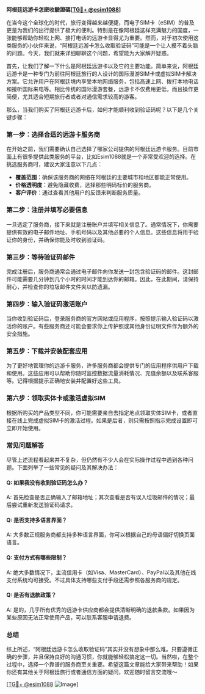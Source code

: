 **阿根廷远游卡怎麽收驗證碼[[TG💪+ @esim1088](https://t.me/s/esim1088)]**

在当今这个全球化的时代，旅行变得越来越便捷，而电子SIM卡（eSIM）的普及更是为我们的出行提供了极大的便利。特别是在像阿根廷这样充满魅力的国度，一张能够帮助你轻松上网、接打电话的远游卡显得尤为重要。然而，对于初次使用这类服务的小伙伴来说，“阿根廷远游卡怎么收取验证码”可能是一个让人摸不着头脑的问题。今天，我们就来详细聊聊这个问题，希望能为大家解开疑惑。

首先，让我们了解一下什么是阿根廷远游卡以及它的主要功能。简单来说，阿根廷远游卡是一种专门为前往阿根廷旅行的人设计的国际漫游SIM卡或虚拟SIM卡解决方案。它允许用户在阿根廷境内享受本地网络服务，包括高速上网、拨打本地电话和接听国际来电等。相比传统的国际漫游套餐，远游卡不仅费用更低，而且操作更简便，尤其适合短期旅行者或者对通信需求较高的游客。

那么，当我们购买了阿根廷远游卡后，如何才能顺利收到验证码呢？以下是几个关键步骤：

### **第一步：选择合适的远游卡服务商**
在开始之前，我们需要确认自己选择了哪家公司提供的阿根廷远游卡服务。目前市面上有很多提供此类服务的平台，比如Esim1088就是一个非常受欢迎的选择。在挑选服务商时，建议大家注意以下几点：
- **覆盖范围**：确保该服务商的网络在阿根廷的主要城市和地区都能正常使用。
- **价格透明度**：避免隐藏收费，选择那些明码标价的服务商。
- **客户评价**：通过查看其他用户的反馈来判断服务质量。

### **第二步：注册并填写必要信息**
一旦选定了服务商，接下来就是注册账户并填写相关信息了。通常情况下，你需要提供有效的电子邮件地址、手机号码以及其他必要的个人信息。这些信息将用于验证你的身份，并确保你能及时收到验证码。

### **第三步：等待验证码邮件**
完成注册后，服务商通常会通过电子邮件向你发送一封包含验证码的邮件。这封邮件可能需要几分钟到几个小时的时间才能到达你的邮箱。因此，在此期间，请保持耐心，并检查你的垃圾邮件文件夹以防遗漏。

### **第四步：输入验证码激活账户**
当你收到验证码后，登录服务商的官方网站或应用程序，按照提示输入验证码以激活你的账户。有些服务商还可能会要求你上传护照或其他身份证明文件作为额外的安全措施。

### **第五步：下载并安装配套应用**
为了更好地管理你的远游卡服务，许多服务商都会提供专门的应用程序供用户下载和使用。这些应用可以帮助你随时监控数据流量消耗情况、充值余额以及联系客服等。记得根据提示正确地安装并配置好这些工具。

### **第六步：领取实体卡或激活虚拟SIM**
根据所购买的产品类型不同，你可能需要亲自去指定地点领取实体SIM卡，或者直接在线上完成虚拟SIM卡的激活过程。如果是后者，则只需按照指示完成设置即可立即开始使用。

### **常见问题解答**
尽管上述流程看起来并不复杂，但仍然有不少人会在实际操作过程中遇到各种问题。下面列举了一些常见的疑问及其解决办法：

#### Q: 如果我没有收到验证码怎么办？
A: 首先检查是否正确输入了邮箱地址；其次查看是否有误入垃圾邮件的情况；最后尝试重新发送验证码请求。

#### Q: 是否支持多语言界面？
A: 大多数正规服务商都支持多种语言界面，你可以根据自己的母语偏好切换页面语言。

#### Q: 支付方式有哪些限制？
A: 绝大多数情况下，主流信用卡（如Visa、MasterCard）、PayPal以及其他在线支付系统均可接受。不过具体支持哪些支付手段还需参照各服务商的规定。

#### Q: 是否有退款政策？
A: 是的，几乎所有优秀的远游卡供应商都会提供清晰明确的退款条款。如果因为某些原因无法正常使用产品，可以联系客服申请退费。

### **总结**
综上所述，“阿根廷远游卡怎么收取验证码”其实并没有想象中那么难。只要遵循正确的步骤，并且保持良好的沟通习惯，你就能够轻松搞定这一切。当然啦，在整个过程中，选择一个靠谱的服务商至关重要。希望这篇文章能给大家带来帮助！如果你还有其他关于阿根廷旅行或者通信方面的疑问，欢迎随时留言交流哦～

[[TG💪+ @esim1088](https://t.me/s/esim1088) ![Image](https://i.postimg.cc/4NQfJmqS/Snipaste-2025-05-13-00-14-12.png)]